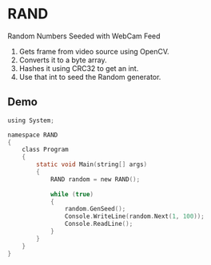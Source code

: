 # RAND
Random Numbers Seeded with WebCam Feed

1. Gets frame from video source using OpenCV.
2. Converts it to a byte array.
3. Hashes it using CRC32 to get an int.
4. Use that int to seed the Random generator.

## Demo
```c
using System;

namespace RAND
{
    class Program
    {
        static void Main(string[] args)
        {     
            RAND random = new RAND();
                   
            while (true)
            {
                random.GenSeed();
                Console.WriteLine(random.Next(1, 100));
                Console.ReadLine();
            }
        }
    }
}
```
